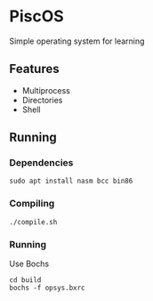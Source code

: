 # PiscOS
Simple operating system for learning

## Features
- Multiprocess
- Directories
- Shell

## Running

### Dependencies
```
sudo apt install nasm bcc bin86
```

### Compiling
```
./compile.sh
```

### Running
Use Bochs
```
cd build
bochs -f opsys.bxrc
```